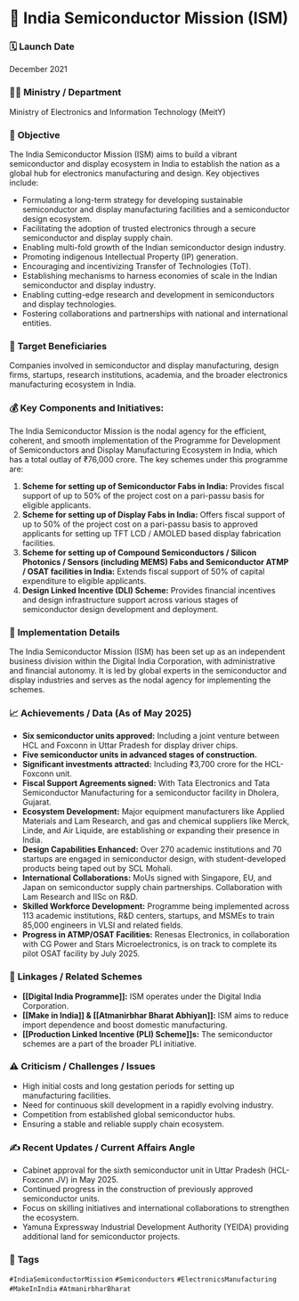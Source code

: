 
# 📌 India Semiconductor Mission (ISM)

### 🗓️ **Launch Date**
December 2021

### 🧑‍🏫 **Ministry / Department**
Ministry of Electronics and Information Technology (MeitY)

### 🎯 **Objective**
The India Semiconductor Mission (ISM) aims to build a vibrant semiconductor and display ecosystem in India to establish the nation as a global hub for electronics manufacturing and design. Key objectives include:

-   Formulating a long-term strategy for developing sustainable semiconductor and display manufacturing facilities and a semiconductor design ecosystem.
-   Facilitating the adoption of trusted electronics through a secure semiconductor and display supply chain.
-   Enabling multi-fold growth of the Indian semiconductor design industry.
-   Promoting indigenous Intellectual Property (IP) generation.
-   Encouraging and incentivizing Transfer of Technologies (ToT).
-   Establishing mechanisms to harness economies of scale in the Indian semiconductor and display industry.
-   Enabling cutting-edge research and development in semiconductors and display technologies.
-   Fostering collaborations and partnerships with national and international entities.

### 👥 **Target Beneficiaries**
Companies involved in semiconductor and display manufacturing, design firms, startups, research institutions, academia, and the broader electronics manufacturing ecosystem in India.

### 💰 **Key Components and Initiatives:**
The India Semiconductor Mission is the nodal agency for the efficient, coherent, and smooth implementation of the Programme for Development of Semiconductors and Display Manufacturing Ecosystem in India, which has a total outlay of ₹76,000 crore. The key schemes under this programme are:

1.  **Scheme for setting up of Semiconductor Fabs in India:** Provides fiscal support of up to 50% of the project cost on a pari-passu basis for eligible applicants.
2.  **Scheme for setting up of Display Fabs in India:** Offers fiscal support of up to 50% of the project cost on a pari-passu basis to approved applicants for setting up TFT LCD / AMOLED based display fabrication facilities.
3.  **Scheme for setting up of Compound Semiconductors / Silicon Photonics / Sensors (including MEMS) Fabs and Semiconductor ATMP / OSAT facilities in India:** Extends fiscal support of 50% of capital expenditure to eligible applicants.
4.  **Design Linked Incentive (DLI) Scheme:** Provides financial incentives and design infrastructure support across various stages of semiconductor design development and deployment.

### 📍 **Implementation Details**
The India Semiconductor Mission (ISM) has been set up as an independent business division within the Digital India Corporation, with administrative and financial autonomy. It is led by global experts in the semiconductor and display industries and serves as the nodal agency for implementing the schemes.

### 📈 **Achievements / Data** (As of May 2025)
-   **Six semiconductor units approved:** Including a joint venture between HCL and Foxconn in Uttar Pradesh for display driver chips.
-   **Five semiconductor units in advanced stages of construction.**
-   **Significant investments attracted:** Including ₹3,700 crore for the HCL-Foxconn unit.
-   **Fiscal Support Agreements signed:** With Tata Electronics and Tata Semiconductor Manufacturing for a semiconductor facility in Dholera, Gujarat.
-   **Ecosystem Development:** Major equipment manufacturers like Applied Materials and Lam Research, and gas and chemical suppliers like Merck, Linde, and Air Liquide, are establishing or expanding their presence in India.
-   **Design Capabilities Enhanced:** Over 270 academic institutions and 70 startups are engaged in semiconductor design, with student-developed products being taped out by SCL Mohali.
-   **International Collaborations:** MoUs signed with Singapore, EU, and Japan on semiconductor supply chain partnerships. Collaboration with Lam Research and IISc on R&D.
-   **Skilled Workforce Development:** Programme being implemented across 113 academic institutions, R&D centers, startups, and MSMEs to train 85,000 engineers in VLSI and related fields.
-   **Progress in ATMP/OSAT Facilities:** Renesas Electronics, in collaboration with CG Power and Stars Microelectronics, is on track to complete its pilot OSAT facility by July 2025.

### 🧩 **Linkages / Related Schemes**
-   **[[Digital India Programme]]:** ISM operates under the Digital India Corporation.
-   **[[Make in India]] & [[Atmanirbhar Bharat Abhiyan]]:** ISM aims to reduce import dependence and boost domestic manufacturing.
-   **[[Production Linked Incentive (PLI) Scheme]]s:** The semiconductor schemes are a part of the broader PLI initiative.

### ⚠️ **Criticism / Challenges / Issues**
-   High initial costs and long gestation periods for setting up manufacturing facilities.
-   Need for continuous skill development in a rapidly evolving industry.
-   Competition from established global semiconductor hubs.
-   Ensuring a stable and reliable supply chain ecosystem.

### ✍️ **Recent Updates / Current Affairs Angle**
-   Cabinet approval for the sixth semiconductor unit in Uttar Pradesh (HCL-Foxconn JV) in May 2025.
-   Continued progress in the construction of previously approved semiconductor units.
-   Focus on skilling initiatives and international collaborations to strengthen the ecosystem.
-   Yamuna Expressway Industrial Development Authority (YEIDA) providing additional land for semiconductor projects.

### 🔗 **Tags**
`#IndiaSemiconductorMission` `#Semiconductors` `#ElectronicsManufacturing` `#MakeInIndia` `#AtmanirbharBharat`